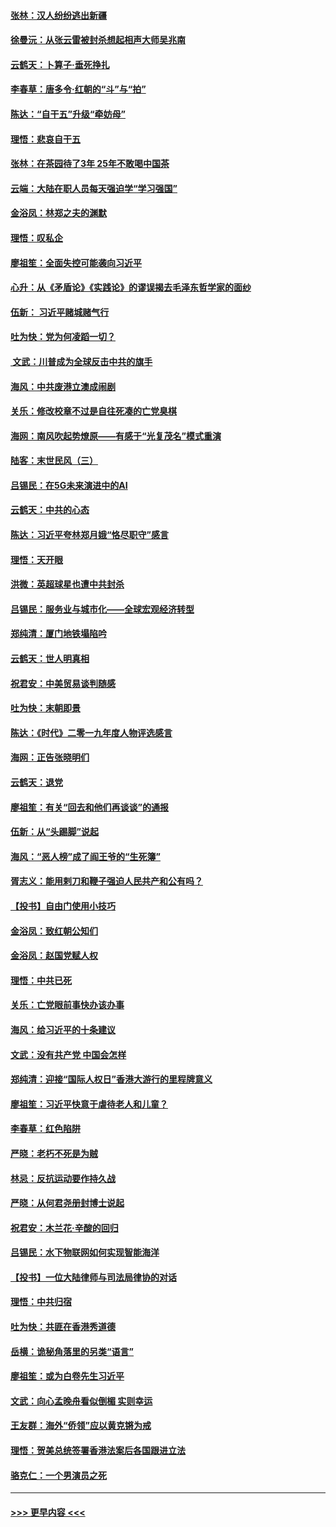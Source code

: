 #### [张林：汉人纷纷逃出新疆](../pages/nsc993/n11743530.md?t=12251544) 
#### [徐曼沅：从张云雷被封杀想起相声大师吴兆南](../pages/nsc993/n11741816.md?t=12251544) 
#### [云鹤天：卜算子‧垂死挣扎](../pages/nsc993/n11739956.md?t=12251544) 
#### [李春草：唐多令‧红朝的“斗”与“拍”](../pages/nsc993/n11739830.md?t=12251544) 
#### [陈达：“自干五”升级“牵妨母”](../pages/nsc993/n11739724.md?t=12251544) 
#### [理悟：悲哀自干五](../pages/nsc993/n11739547.md?t=12251544) 
#### [张林：在茶园待了3年 25年不敢喝中国茶](../pages/nsc993/n11739240.md?t=12251544) 
#### [云端：大陆在职人员每天强迫学“学习强国”](../pages/nsc993/n11738735.md?t=12251544) 
#### [金浴凤：林郑之夫的渊默](../pages/nsc993/n11737735.md?t=12251544) 
#### [理悟：叹私企](../pages/nsc993/n11737715.md?t=12251544) 
#### [廖祖笙：全面失控可能袭向习近平](../pages/nsc993/n11737704.md?t=12251544) 
#### [心升：从《矛盾论》《实践论》的谬误揭去毛泽东哲学家的面纱](../pages/nsc993/n11736962.md?t=12251544) 
#### [伍新： 习近平赌城赌气行](../pages/nsc993/n11736929.md?t=12251544) 
#### [吐为快：党为何凌蹈一切？](../pages/nsc993/n11736915.md?t=12251544) 
#### [ 文武：川普成为全球反击中共的旗手](../pages/nsc993/n11736882.md?t=12251544) 
#### [海风：中共废港立澳成闹剧](../pages/nsc993/n11735857.md?t=12251544) 
#### [关乐：修改校章不过是自往死凑的亡党臭棋](../pages/nsc993/n11735097.md?t=12251544) 
#### [海网：南风吹起势燎原——有感于“光复茂名”模式重演](../pages/nsc993/n11732308.md?t=12251544) 
#### [陆客：末世民风（三）](../pages/nsc993/n11732211.md?t=12251544) 
#### [吕锡民：在5G未来演进中的AI](../pages/nsc993/n11730010.md?t=12251544) 
#### [云鹤天：中共的心态](../pages/nsc993/n11729906.md?t=12251544) 
#### [陈达：习近平夸林郑月娥“恪尽职守”感言](../pages/nsc993/n11729881.md?t=12251544) 
#### [理悟：天开眼](../pages/nsc993/n11729699.md?t=12251544) 
#### [洪微：英超球星也遭中共封杀](../pages/nsc993/n11727243.md?t=12251544) 
#### [吕锡民：服务业与城市化——全球宏观经济转型](../pages/nsc993/n11725845.md?t=12251544) 
#### [郑纯清：厦门地铁塌陷吟](../pages/nsc993/n11725813.md?t=12251544) 
#### [云鹤天：世人明真相](../pages/nsc993/n11725621.md?t=12251544) 
#### [祝君安：中美贸易谈判随感](../pages/nsc993/n11725609.md?t=12251544) 
#### [吐为快：末朝即景](../pages/nsc993/n11723365.md?t=12251544) 
#### [陈达：《时代》二零一九年度人物评选感言](../pages/nsc993/n11723337.md?t=12251544) 
#### [海网：正告张晓明们](../pages/nsc993/n11723228.md?t=12251544) 
#### [云鹤天：退党](../pages/nsc993/n11723056.md?t=12251544) 
#### [廖祖笙：有关“回去和他们再谈谈”的通报](../pages/nsc993/n11722442.md?t=12251544) 
#### [伍新：从“头踢脚”说起](../pages/nsc993/n11722429.md?t=12251544) 
#### [海风：“恶人榜”成了阎王爷的“生死簿”](../pages/nsc993/n11722272.md?t=12251544) 
#### [胥志义：能用剌刀和鞭子强迫人民共产和公有吗？](../pages/nsc993/n11720569.md?t=12251544) 
#### [【投书】自由门使用小技巧](../pages/nsc993/n11720180.md?t=12251544) 
#### [金浴凤：致红朝公知们](../pages/nsc993/n11720563.md?t=12251544) 
#### [金浴凤：赵国党赋人权](../pages/nsc993/n11720533.md?t=12251544) 
#### [理悟：中共已死](../pages/nsc993/n11720233.md?t=12251544) 
#### [关乐：亡党眼前事快办该办事](../pages/nsc993/n11719160.md?t=12251544) 
#### [海风：给习近平的十条建议](../pages/nsc993/n11717616.md?t=12251544) 
#### [文武：没有共产党 中国会怎样](../pages/nsc993/n11717584.md?t=12251544) 
#### [郑纯清：迎接“国际人权日”香港大游行的里程牌意义](../pages/nsc993/n11717417.md?t=12251544) 
#### [廖祖笙：习近平快意于虐待老人和儿童？](../pages/nsc993/n11715313.md?t=12251544) 
#### [李春草：红色陷阱](../pages/nsc993/n11715029.md?t=12251544) 
#### [严晓：老朽不死是为贼](../pages/nsc993/n11712910.md?t=12251544) 
#### [林忌：反抗运动要作持久战](../pages/nsc993/n11712623.md?t=12251544) 
#### [严晓：从何君尧册封博士说起](../pages/nsc993/n11712465.md?t=12251544) 
#### [祝君安：木兰花·辛酸的回归](../pages/nsc993/n11712381.md?t=12251544) 
#### [吕锡民：水下物联网如何实现智能海洋](../pages/nsc993/n11711158.md?t=12251544) 
#### [【投书】一位大陆律师与司法局律协的对话](../pages/nsc993/n11709675.md?t=12251544) 
#### [理悟：中共归宿](../pages/nsc993/n11710059.md?t=12251544) 
#### [吐为快：共匪在香港秀道德](../pages/nsc993/n11709979.md?t=12251544) 
#### [岳横：诡秘角落里的另类“语言”](../pages/nsc993/n11709792.md?t=12251544) 
#### [廖祖笙：或为白卷先生习近平](../pages/nsc993/n11708330.md?t=12251544) 
#### [文武：向心孟晚舟看似倒楣 实则幸运](../pages/nsc993/n11708236.md?t=12251544) 
#### [王友群：海外“侨领”应以黄克锵为戒](../pages/nsc993/n11706176.md?t=12251544) 
#### [理悟：贺美总统签署香港法案后各国跟进立法](../pages/nsc993/n11706853.md?t=12251544) 
#### [骆克仁：一个男演员之死](../pages/nsc993/n11706677.md?t=12251544) 

----
#### [ >>> 更早内容 <<< ](../indexes/nsc993-earlier.md)
